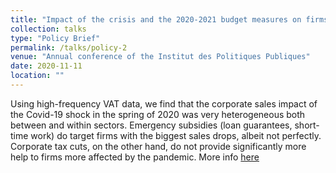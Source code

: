 ```yaml
---
title: "Impact of the crisis and the 2020-2021 budget measures on firms (with Laurent Bach, Arthur Guillouzouic & Clément Malgouyres)"
collection: talks
type: "Policy Brief"
permalink: /talks/policy-2
venue: "Annual conference of the Institut des Politiques Publiques"
date: 2020-11-11
location: ""
---
```


Using high-frequency VAT data, we find that the corporate sales impact of the Covid-19 shock in the spring of 2020 was very heterogeneous both between and within sectors. Emergency subsidies (loan guarantees, short-time work) do target firms with the biggest sales drops, albeit not perfectly. Corporate tax cuts, on the other hand, do not provide significantly more help to firms more affected by the pandemic. More info [here](https://www.ipp.eu/actualites/resultats-entreprises-impact-de-la-crise-et-des-mesures-budgetaires-2020-2021/)
